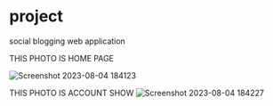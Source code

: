 # project
social blogging web application

THIS PHOTO IS HOME PAGE 

![Screenshot 2023-08-04 184123](https://github.com/devangmaru/project/assets/133796777/d49d10dd-2bdb-45e9-8c93-c7676f7b3d5d)

THIS PHOTO IS ACCOUNT SHOW 
![Screenshot 2023-08-04 184227](https://github.com/devangmaru/project/assets/133796777/daba6498-be7b-401d-bf0e-eda88ec603fb)

